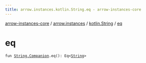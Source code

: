 ```yaml
---
title: arrow.instances.kotlin.String.eq - arrow-instances-core
---
```


[arrow-instances-core](../../index.html) / [arrow.instances](../index.html) / [kotlin.String](index.html) / [eq](./eq.html)

# eq

`fun `[`String.Companion`](https://kotlinlang.org/api/latest/jvm/stdlib/kotlin/-string/-companion/index.html)`.eq(): Eq<`[`String`](https://kotlinlang.org/api/latest/jvm/stdlib/kotlin/-string/index.html)`>`